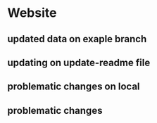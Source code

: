 # Website

## updated data on exaple branch

## updating on update-readme file

## problematic changes on local

## problematic changes
